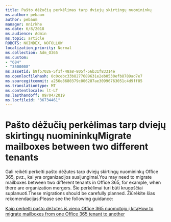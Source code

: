 ```yaml
---
title: Pašto dėžučių perkėlimas tarp dviejų skirtingų nuomininkų
ms.author: pebaum
author: pebaum
manager: mnirkhe
ms.date: 6/8/2018
ms.audience: Admin
ms.topic: article
ROBOTS: NOINDEX, NOFOLLOW
localization_priority: Normal
ms.collection: Adm_O365
ms.custom:
- "684"
- "3500008"
ms.assetid: b9f57026-5f1f-48a8-805f-56b31f83314e
ms.openlocfilehash: 0c0cebc33b8277689631e2eb0530efb8789ad7e7
ms.sourcegitcommit: a256e8680379c006287ae30996763051c4d9ff85
ms.translationtype: MT
ms.contentlocale: lt-LT
ms.lasthandoff: 09/04/2019
ms.locfileid: "36734461"
---
```

# <a name="migrate-mailboxes-between-two-different-tenants"></a><span data-ttu-id="07751-102">Pašto dėžučių perkėlimas tarp dviejų skirtingų nuomininkų</span><span class="sxs-lookup"><span data-stu-id="07751-102">Migrate mailboxes between two different tenants</span></span>

<span data-ttu-id="07751-103">Gali reikėti perkelti pašto dėžutes tarp dviejų skirtingų nuomininkų Office 365, pvz., kai yra organizacijos susijungimai.</span><span class="sxs-lookup"><span data-stu-id="07751-103">You may need to migrate mailboxes between two different tenants in Office 365, for example, when there are organization mergers.</span></span> <span data-ttu-id="07751-104">Šie perkėlimai turi būti kruopščiai suplanuoti.</span><span class="sxs-lookup"><span data-stu-id="07751-104">These migrations should be carefully planned.</span></span> <span data-ttu-id="07751-105">Žiūrėkite šias rekomendacijas:</span><span class="sxs-lookup"><span data-stu-id="07751-105">Please see the following guidance:</span></span>
  
[<span data-ttu-id="07751-106">Kaip perkelti pašto dėžutes iš vieno Office 365 nuomotojo į kitą</span><span class="sxs-lookup"><span data-stu-id="07751-106">How to migrate mailboxes from one Office 365 tenant to another</span></span>](https://docs.microsoft.com/Exchange/mailbox-migration/migrate-mailboxes-across-tenants)
  